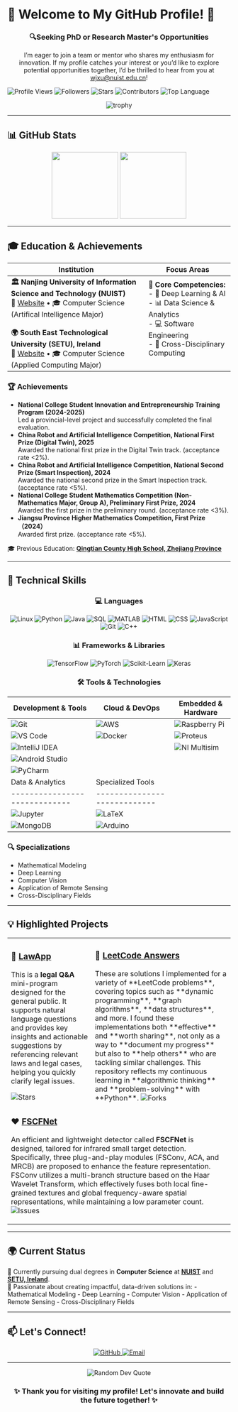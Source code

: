 # 🌟 Welcome to My GitHub Profile! 🌟

<div align="center">
  <h3>🔍Seeking PhD or Research Master's Opportunities</h3>
  <p>I’m eager to join a team or mentor who shares my enthusiasm for innovation. If my profile catches your interest or you’d like to explore potential opportunities together, I’d be thrilled to hear from you at <a href="mailto:xjxu@nuist.edu.cn">wjxu@nuist.edu.cn</a>!</p>
</div>

![Profile Views](https://komarev.com/ghpvc/?username=qzxwj&color=blue&style=flat)
![Followers](https://img.shields.io/github/followers/qzxwj?label=Followers&style=flat&logo=github&logoColor=white)
![Stars](https://img.shields.io/github/stars/qzxwj?label=Stars&style=flat&logo=github&logoColor=white)
![Contributors](https://img.shields.io/github/contributors/qzxwj/lawapp?label=Contributors&style=flat&logo=github&logoColor=white)
![Top Language](https://img.shields.io/github/languages/top/qzxwj/lawapp?style=flat&logo=python&logoColor=white)

</div>

<div align="center">
  <img src="https://github-profile-trophy.vercel.app/?username=qzxwj&theme=nord&column=7&no-frame=true&no-bg=true" alt="trophy" />
</div>

---

## 📊 GitHub Stats

<div align="center">
  <img height="150" src="https://github-readme-stats.vercel.app/api?username=qzxwj&show_icons=true&theme=dark&count_private=true&hide=prs&hide_title=true" />
  <img height="150" src="https://github-readme-stats.vercel.app/api/top-langs/?username=qzxwj&theme=dark&langs_count=8&hide_title=true&layout=compact" />
</div>

---

## 🎓 **Education & Achievements**

| Institution | Focus Areas |
|------------|-------------|
| **🏛️ Nanjing University of Information Science and Technology (NUIST)**<br>📍 [Website](https://www.nuist.edu.cn) • 🎓 Computer Science (Artifical Intelligence Major)<br><br>**🌍 South East Technological University (SETU), Ireland**<br>📍 [Website](https://www.setu.ie) • 🎓 Computer Science (Applied Computing Major) | **🎯 Core Competencies:**<br>- 🤖 Deep Learning & AI<br>- 📊 Data Science & Analytics<br>- 💻 Software Engineering<br>- 🔄 Cross-Disciplinary Computing<br><br> |
### 🏆 Achievements
- **National College Student Innovation and Entrepreneurship Training Program (2024-2025)**<br>Led a provincial-level project and successfully completed the final evaluation.
- **China Robot and Artificial Intelligence Competition, National First Prize (Digital Twin), 2025**<br>Awarded the national first prize in the Digital Twin track. (acceptance rate <2%).
- **China Robot and Artificial Intelligence Competition, National Second Prize (Smart Inspection), 2024**<br>Awarded the national second prize in the Smart Inspection track. (acceptance rate <5%).
- **National College Student Mathematics Competition (Non-Mathematics Major, Group A), Preliminary First Prize, 2024**<br>Awarded the first prize in the preliminary round. (acceptance rate <3%).
- **Jiangsu Province Higher Mathematics Competition, First Prize （2024）**<br>Awarded first prize. (acceptance rate <5%).

🎓 Previous Education: **[Qingtian County High School, Zhejiang Province](https://baike.baidu.com/item/%E6%B5%99%E6%B1%9F%E7%9C%81%E9%9D%92%E7%94%B0%E4%B8%AD%E5%AD%A6/9897774/)**

---

## 🔧 **Technical Skills**

<div align="center">

### 💻 Languages
![Linux](https://img.shields.io/badge/Linux-FCC624?style=for-the-badge&logo=linux&logoColor=black)
![Python](https://img.shields.io/badge/Python-3776AB?style=for-the-badge&logo=python&logoColor=white)
![Java](https://img.shields.io/badge/Java-ED8B00?style=for-the-badge&logo=openjdk&logoColor=white)
![SQL](https://img.shields.io/badge/SQL-4479A1?style=for-the-badge&logo=mysql&logoColor=white)
![MATLAB](https://img.shields.io/badge/MATLAB-0076A8?style=for-the-badge&logo=mathworks&logoColor=white)
![HTML](https://img.shields.io/badge/HTML-E34F26?style=for-the-badge&logo=html5&logoColor=white)
![CSS](https://img.shields.io/badge/CSS-1572B6?style=for-the-badge&logo=css3&logoColor=white)
![JavaScript](https://img.shields.io/badge/JavaScript-F7DF1E?style=for-the-badge&logo=javascript&logoColor=black)
![Git](https://img.shields.io/badge/Git-F05032?style=for-the-badge&logo=git&logoColor=white)
![C++](https://img.shields.io/badge/C++-00599C?style=for-the-badge&logo=cplusplus&logoColor=white)

### 📊 Frameworks & Libraries
![TensorFlow](https://img.shields.io/badge/TensorFlow-FF6F00?style=for-the-badge&logo=tensorflow&logoColor=white)
![PyTorch](https://img.shields.io/badge/PyTorch-EE4C2C?style=for-the-badge&logo=pytorch&logoColor=white)
![Scikit-Learn](https://img.shields.io/badge/Scikit_Learn-F7931E?style=for-the-badge&logo=scikit-learn&logoColor=white)
![Keras](https://img.shields.io/badge/Keras-D00000?style=for-the-badge&logo=keras&logoColor=white)

### 🛠️ **Tools & Technologies**

| Development & Tools         | Cloud & DevOps             | Embedded & Hardware      |
|-----------------------------|----------------------------|--------------------------|
| ![Git](https://img.shields.io/badge/Git-F05032?style=for-the-badge&logo=git&logoColor=white) | ![AWS](https://img.shields.io/badge/AWS-232F3E?style=for-the-badge&logo=amazonaws&logoColor=white) | ![Raspberry Pi](https://img.shields.io/badge/Raspberry_Pi-A22846?style=for-the-badge&logo=raspberrypi&logoColor=white) |
| ![VS Code](https://img.shields.io/badge/VS_Code-007ACC?style=for-the-badge&logo=visualstudiocode&logoColor=white) | ![Docker](https://img.shields.io/badge/Docker-2496ED?style=for-the-badge&logo=docker&logoColor=white) | ![Proteus](https://img.shields.io/badge/Proteus-00B4D8?style=for-the-badge&logo=proteus&logoColor=white) |
| ![IntelliJ IDEA](https://img.shields.io/badge/IntelliJ_IDEA-000000?style=for-the-badge&logo=intellijidea&logoColor=white) | | ![NI Multisim](https://img.shields.io/badge/NI_Multisim-262626?style=for-the-badge&logo=ni&logoColor=white) |
| ![Android Studio](https://img.shields.io/badge/Android_Studio-3DDC84?style=for-the-badge&logo=androidstudio&logoColor=white) | | |
| ![PyCharm](https://img.shields.io/badge/PyCharm-000000?style=for-the-badge&logo=pycharm&logoColor=white) | | |
| Data & Analytics            | Specialized Tools          |
|-----------------------------|----------------------------|
| ![Jupyter](https://img.shields.io/badge/Jupyter-F37626?style=for-the-badge&logo=jupyter&logoColor=white) | ![LaTeX](https://img.shields.io/badge/LaTeX-008080?style=for-the-badge&logo=latex&logoColor=white) |
| ![MongoDB](https://img.shields.io/badge/MongoDB-47A248?style=for-the-badge&logo=mongodb&logoColor=white) | ![Arduino](https://img.shields.io/badge/Arduino-00979D?style=for-the-badge&logo=arduino&logoColor=white) |
</div>

### 🔍 Specializations
- Mathematical Modeling
- Deep Learning
- Computer Vision
- Application of Remote Sensing
- Cross-Disciplinary Fields

---

## 💡 **Highlighted Projects**

<table>
  <tr>
    <td>
      <h3>🦔 <a href="https://github.com/qzxwj/LawApp">LawApp</a></h3>
      <p>This is a <b>legal Q&A</b> mini-program designed for the general public. It supports natural language questions and provides key insights and actionable suggestions by referencing relevant laws and legal cases, helping you quickly clarify legal issues.</p>
      <img src="https://github.com/qzxwj/LawApp" alt="Stars"/>
    </td>
    <td>
      <h3>📄 <a href="https://github.com/qzxwj/LeetCode">LeetCode Answers</a></h3>
      These are solutions I implemented for a variety of **LeetCode problems**, covering topics such as **dynamic programming**, **graph algorithms**, **data structures**, and more. I found these implementations both **effective** and **worth sharing**, not only as a way to **document my progress** but also to **help others** who are tackling similar challenges. This repository reflects my continuous learning in **algorithmic thinking** and **problem-solving** with **Python**.
      <img src="https://github.com/qzxwj/LeetCode" alt="Forks"/>
    </td>
  </tr>
  <tr>
    <td colspan="2">
      <h3>❤️ <a href="https://github.com/qzxwj/FSCFNet">FSCFNet</a></h3>
      <p>An efficient and lightweight detector called <b>FSCFNet</b> is designed, tailored for infrared small target detection. Specifically, three plug-and-play modules (FSConv, ACA, and MRCB) are proposed to enhance the feature representation. FSConv utilizes a multi-branch structure based on the Haar Wavelet Transform, which effectively fuses both local fine-grained textures and global frequency-aware spatial representations, while maintaining a low parameter count.
      <img src="https://github.com/qzxwj/FSCFNet" alt="Issues"/>
    </td>
  </tr>
</table>

---

## 🌍 **Current Status**

🔹 Currently pursuing dual degrees in **Computer Science** at **[NUIST](https://www.nuist.edu.cn)** and **[SETU, Ireland](https://www.setu.ie)**.  
🔹 Passionate about creating impactful, data-driven solutions in:
    - Mathematical Modeling
    - Deep Learning
    - Computer Vision
    - Application of Remote Sensing
    - Cross-Disciplinary Fields

---

## 📫 **Let's Connect!**

<div align="center">
  <a href="https://github.com/qzxwj">
    <img src="https://img.shields.io/badge/GitHub-100000?style=for-the-badge&logo=github&logoColor=white" alt="GitHub"/>
  </a>
  <a href="mailto:wjxu@nuist.edu.cn">
    <img src="https://img.shields.io/badge/Email-D14836?style=for-the-badge&logo=gmail&logoColor=white" alt="Email"/>
  </a>
</div>

---

<div align="center">
  <img src="https://quotes-github-readme.vercel.app/api?type=horizontal&theme=dark" alt="Random Dev Quote"/>
  
### ✨ Thank you for visiting my profile! Let's innovate and build the future together! ✨

</div>
